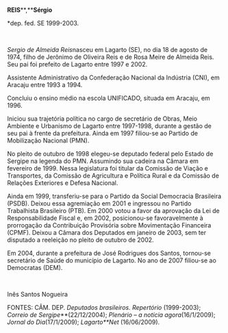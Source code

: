 **REIS****,****Sérgio**

\*dep. fed. SE 1999-2003.

 

*Sergio de Almeida Reis*nasceu em Lagarto (SE), no dia 18 de agosto de
1974, filho de Jerônimo de Oliveira Reis e de Rosa Meire de Almeida
Reis. Seu pai foi prefeito de Lagarto entre 1997 e 2002.

Assistente Administrativo da Confederação Nacional da Indústria (CNI),
em Aracaju entre 1993 a 1994.

Concluiu o ensino médio na escola UNIFICADO, situada em Aracaju, em
1996.

Iniciou sua trajetória política no cargo de secretário de Obras, Meio
Ambiente e Urbanismo de Lagarto entre 1997-1998, durante a gestão de seu
pai à frente da prefeitura. Ainda em 1997 filiou-se ao Partido de
Mobilização Nacional (PMN).

No pleito de outubro de 1998 elegeu-se deputado federal pelo Estado de
Sergipe na legenda do PMN. Assumindo sua cadeira na Câmara em fevereiro
de 1999. Nessa legislatura foi titular da Comissão de Viação e
Transportes, da Comissão de Agricultura e Política Rural e da Comissão
de Relações Exteriores e Defesa Nacional.

Ainda em 1999, transferiu-se para o Partido da Social Democracia
Brasileira (PSDB). Deixou essa agremiação em 2001 e ingressou no Partido
Trabalhista Brasileiro (PTB). Em 2000 votou a favor da aprovação da Lei
de Responsabilidade Fiscal e, em 2002, posicionou-se favoravelmente à
prorrogação da Contribuição Provisória sobre Movimentação Financeira
(CPMF). Deixou a Câmara dos Deputados em janeiro de 2003, sem ter
disputado a reeleição no pleito de outubro de 2002.

Em 2004, durante a prefeitura de José Rodrigues dos Santos, tornou-se
secretário de Saúde do município de Lagarto. No ano de 2007 filiou-se ao
Democratas (DEM).

 

Inês Santos Nogueira

FONTES: CÂM. DEP. *Deputados brasileiros. Repertório* (1999-2003);
*Correio de Sergipe***(22/12/2004); *Plenário – a notícia
agora*(16/1/2009); *Jornal do Dia*(17/1/2009); *Lagarto**Net*
(16/06/2009).

 
